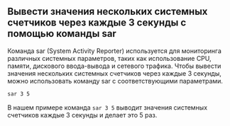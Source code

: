 ## Вывести значения нескольких системных счетчиков через каждые 3 секунды с помощью команды sar

Команда sar (System Activity Reporter) используется для мониторинга различных системных параметров,
таких как использование CPU, памяти, дискового ввода-вывода и сетевого трафика.
Чтобы вывести значения нескольких системных счетчиков через каждые 3 секунды, можно использовать команду
sar с соответствующими параметрами.

```bash
sar 3 5
```

В нашем примере команда `sar 3 5` выводит значения системных счетчиков каждые 3 секунды и делает это 5 раз.

